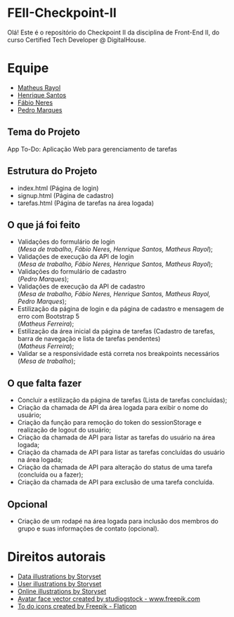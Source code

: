 # FEII-Checkpoint-II
Olá! Este é o repositório do Checkpoint II da disciplina de Front-End II, do curso Certified Tech Developer @ DigitalHouse.

# Equipe

- [Matheus Rayol](https://github.com/matheusrayol)
- [Henrique Santos](https://github.com/HenriqueC4)
- [Fábio Neres](https://github.com/neresfabio)
- [Pedro Marques](http://github.com/pedromarqs)

## Tema do Projeto
App To-Do: Aplicação Web para gerenciamento de tarefas

## Estrutura do Projeto
- index.html (Página de login)
- signup.html (Página de cadastro)
- tarefas.html (Página de tarefas na área logada)

## O que já foi feito
- Validações do formulário de login<br/>(*Mesa de trabalho, Fábio Neres, Henrique Santos, Matheus Rayol*);
- Validações de execução da API de login<br/>(*Mesa de trabalho, Fábio Neres, Henrique Santos, Matheus Rayol*);
- Validações do formulário de cadastro<br/>(*Pedro Marques*);
- Validações de execução da API de cadastro<br/>(*Mesa de trabalho, Fábio Neres, Henrique Santos, Matheus Rayol, Pedro Marques*);
- Estilização da página de login e da página de cadastro e mensagem de erro com Bootstrap 5<br/>(*Matheus Ferreira*);
- Estilização da área inicial da página de tarefas (Cadastro de tarefas, barra de navegação e lista de tarefas pendentes)<br/>(*Matheus Ferreira*);
- Validar se a responsividade está correta nos breakpoints necessários<br />(*Mesa de trabalho*);

## O que falta fazer
- Concluir a estilização da página de tarefas (Lista de tarefas concluídas);
- Criação da chamada de API da área logada para exibir o nome do usuário;
- Criação da função para remoção do token do sessionStorage e realização de logout do usuário;
- Criação da chamada de API para listar as tarefas do usuário na área logada;
- Criação da chamada de API para listar as tarefas concluídas do usuário na área logada;
- Criação da chamada de API para alteração do status de uma tarefa (concluída ou a fazer);
- Criação da chamada de API para exclusão de uma tarefa concluída.

## Opcional
- Criação de um rodapé na área logada para inclusão dos membros do grupo e suas informações de contato (opcional).

# Direitos autorais
- <a href="https://storyset.com/data">Data illustrations by Storyset</a>
- <a href="https://storyset.com/user">User illustrations by Storyset</a>
- <a href="https://storyset.com/online">Online illustrations by Storyset</a>
- <a href='https://www.freepik.com/vectors/avatar-face'>Avatar face vector created by studiogstock - www.freepik.com</a>
- <a href="https://www.flaticon.com/free-icons/to-do" title="to do icons">To do icons created by Freepik - Flaticon</a>

